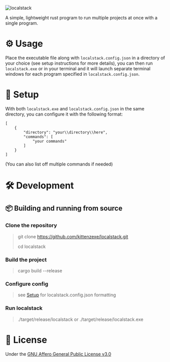 ![localstack](https://github.com/KittenzExe/localstack/assets/67358250/2984d9a8-5318-4c42-afce-27c42314b56d)

A simple, lightweight rust program to run multiple projects at once with a single program.

# ⚙️ Usage

Place the executable file along with `localstack.config.json` in a directory of your choice (see setup instructions for more details), you can then run `localstack.exe` or in your terminal and it will launch separate terminal windows for each program specified in `localstack.config.json`.

# 💾 Setup

With both `localstack.exe` and `localstack.config.json` in the same directory, you can configure it with the following format:
```
[
    {
        "directory": "your\\directory\\here",
        "commands": [
            "your commands"
        ]
    }
]
```
(You can also list off multiple commands if needed)

# 🛠️ Development

## 📦 Building and running from source

### Clone the repository

> git clone https://github.com/kittenzexe/localstack.git
> 
> cd localstack

### Build the project

> cargo build --release

### Configure config

> see [Setup](https://github.com/KittenzExe/localstack/new/main?filename=README.md#setup) for localstack.config.json formatting

### Run localstack

> ./target/release/localstack or ./target/release/localstack.exe

# 📖 License

Under the [GNU Affero General Public License v3.0](https://github.com/KittenzExe/localstack?tab=AGPL-3.0-1-ov-file)
